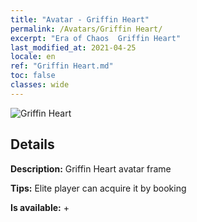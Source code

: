 ```yaml
---
title: "Avatar - Griffin Heart"
permalink: /Avatars/Griffin Heart/
excerpt: "Era of Chaos  Griffin Heart"
last_modified_at: 2021-04-25
locale: en
ref: "Griffin Heart.md"
toc: false
classes: wide
---
```

 ![Griffin Heart](/images/a/avatarFrame_6.png)

## Details

 **Description:** Griffin Heart avatar frame 

 **Tips:** Elite player can acquire it by booking 

 **Is available:**  + 


